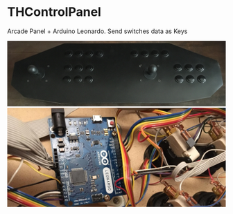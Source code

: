 # THControlPanel
Arcade Panel + Arduino Leonardo.  Send switches data as Keys

![Arcade Control Panel](THControlPanel/jpg/THControlPanel3.jpg)
![Arduino Leonardo](THControlPanel/jpg/THControlPanel1.jpg)
